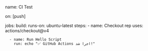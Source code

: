 name: CI Test

on: [push]

jobs:
  build:
    runs-on: ubuntu-latest
    steps:
      - name: Checkout rep
        uses: actions/checkout@v4

      - name: Run Hello Script
        run: echo "✅ GitHub Actions اجرا شد!"

